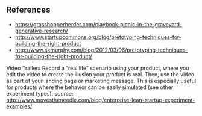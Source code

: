 ## References
- https://grasshopperherder.com/playbook-picnic-in-the-graveyard-generative-research/
- http://www.startupcommons.org/blog/pretotyping-techniques-for-building-the-right-product
- http://www.skmurphy.com/blog/2012/03/06/pretotyping-techniques-for-building-the-right-product/

Video Trailers
Record a “real life” scenario using your product, where you edit the video to create the illusion your product is real. Then, use the video as part of your landing page or marketing message. This is especially useful for products where the behavior can be easily simulated (see other experiment types). source: http://www.movestheneedle.com/blog/enterprise-lean-startup-experiment-examples/

